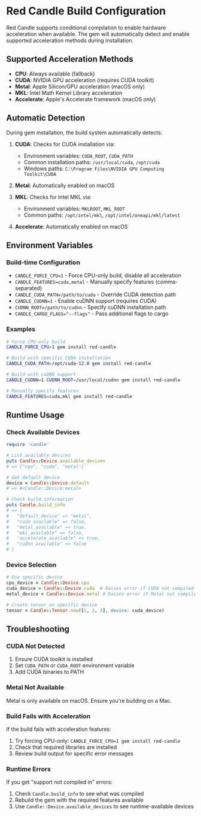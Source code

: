 # Red Candle Build Configuration

Red Candle supports conditional compilation to enable hardware acceleration when available. The gem will automatically detect and enable supported acceleration methods during installation.

## Supported Acceleration Methods

- **CPU**: Always available (fallback)
- **CUDA**: NVIDIA GPU acceleration (requires CUDA toolkit)
- **Metal**: Apple Silicon/GPU acceleration (macOS only)
- **MKL**: Intel Math Kernel Library acceleration
- **Accelerate**: Apple's Accelerate framework (macOS only)

## Automatic Detection

During gem installation, the build system automatically detects:

1. **CUDA**: Checks for CUDA installation via:
   - Environment variables: `CUDA_ROOT`, `CUDA_PATH`
   - Common installation paths: `/usr/local/cuda`, `/opt/cuda`
   - Windows paths: `C:\Program Files\NVIDIA GPU Computing Toolkit\CUDA`

2. **Metal**: Automatically enabled on macOS

3. **MKL**: Checks for Intel MKL via:
   - Environment variables: `MKLROOT`, `MKL_ROOT`
   - Common paths: `/opt/intel/mkl`, `/opt/intel/oneapi/mkl/latest`

4. **Accelerate**: Automatically enabled on macOS

## Environment Variables

### Build-time Configuration

- `CANDLE_FORCE_CPU=1` - Force CPU-only build, disable all acceleration
- `CANDLE_FEATURES=cuda,metal` - Manually specify features (comma-separated)
- `CANDLE_CUDA_PATH=/path/to/cuda` - Override CUDA detection path
- `CANDLE_CUDNN=1` - Enable cuDNN support (requires CUDA)
- `CUDNN_ROOT=/path/to/cudnn` - Specify cuDNN installation path
- `CANDLE_CARGO_FLAGS="--flags"` - Pass additional flags to cargo

### Examples

```bash
# Force CPU-only build
CANDLE_FORCE_CPU=1 gem install red-candle

# Build with specific CUDA installation
CANDLE_CUDA_PATH=/opt/cuda-12.0 gem install red-candle

# Build with cuDNN support
CANDLE_CUDNN=1 CUDNN_ROOT=/usr/local/cudnn gem install red-candle

# Manually specify features
CANDLE_FEATURES=cuda,mkl gem install red-candle
```

## Runtime Usage

### Check Available Devices

```ruby
require 'candle'

# List available devices
puts Candle::Device.available_devices
# => ["cpu", "cuda", "metal"]

# Get default device
device = Candle::Device.default
# => #<Candle::Device:metal>

# Check build information
puts Candle.build_info
# => {
#   "default_device" => "metal",
#   "cuda_available" => false,
#   "metal_available" => true,
#   "mkl_available" => false,
#   "accelerate_available" => true,
#   "cudnn_available" => false
# }
```

### Device Selection

```ruby
# Use specific device
cpu_device = Candle::Device.cpu
cuda_device = Candle::Device.cuda  # Raises error if CUDA not compiled in
metal_device = Candle::Device.metal # Raises error if Metal not compiled in

# Create tensor on specific device
tensor = Candle::Tensor.new([1, 2, 3], device: cuda_device)
```

## Troubleshooting

### CUDA Not Detected

1. Ensure CUDA toolkit is installed
2. Set `CUDA_PATH` or `CUDA_ROOT` environment variable
3. Add CUDA binaries to PATH

### Metal Not Available

Metal is only available on macOS. Ensure you're building on a Mac.

### Build Fails with Acceleration

If the build fails with acceleration features:

1. Try forcing CPU-only: `CANDLE_FORCE_CPU=1 gem install red-candle`
2. Check that required libraries are installed
3. Review build output for specific error messages

### Runtime Errors

If you get "support not compiled in" errors:

1. Check `Candle.build_info` to see what was compiled
2. Rebuild the gem with the required features available
3. Use `Candle::Device.available_devices` to see runtime-available devices